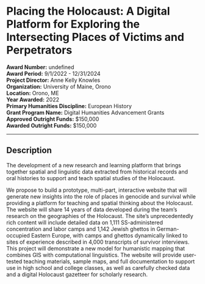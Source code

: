 
# Placing the Holocaust: A Digital Platform for Exploring the Intersecting Places of Victims and Perpetrators

**Award Number:** undefined  
**Award Period:** 9/1/2022 - 12/31/2024  
**Project Director:** Anne Kelly Knowles  
**Organization:** University of Maine, Orono  
**Location:** Orono, ME  
**Year Awarded:** 2022  
**Primary Humanities Discipline:** European History  
**Grant Program Name:** Digital Humanities Advancement Grants  
**Approved Outright Funds:** $150,000  
**Awarded Outright Funds:** $150,000  

---

## Description

<p>The development of a new research and learning platform that brings together spatial and linguistic data extracted from historical records and oral histories to support and teach spatial studies of the Holocaust.</p>
<p>We propose to build a prototype, multi-part, interactive website that will generate new insights into the role of places in genocide and survival while providing a platform for teaching and spatial thinking about the Holocaust. The website will share 14 years of data developed during the team’s research on the geographies of the Holocaust. The site’s unprecedentedly rich content will include detailed data on 1,111 SS-administered concentration and labor camps and 1,142 Jewish ghettos in German-occupied Eastern Europe, with camps and ghettos dynamically linked to sites of experience described in 4,000 transcripts of survivor interviews. This project will demonstrate a new model for humanistic mapping that combines GIS with computational linguistics. The website will provide user-tested teaching materials, sample maps, and full documentation to support use in high school and college classes, as well as carefully checked data and a digital Holocaust gazetteer for scholarly research.</p>
